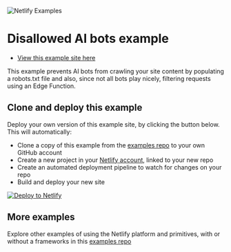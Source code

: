 <!-- TODO: UPDATE LINKS -->
[View this example site here]:https://example-disallow-ai-bots.netlify.app/
[This example site is accompanied by a guide in the Netlify developer hub]:https://developers.netlify.com/guides/blocking-ai-bots-and-controlling-crawlers/
[Deploy to Netlify]:https://app.netlify.com/start/deploy?repository=https://github.com/netlify/examples/&create_from_path=examples/ai-bot-control&utm_campaign=dx-examples


![Netlify Examples](https://github.com/netlify/examples/assets/5865/4145aa2f-b915-404f-af02-deacee24f7bf)

# Disallowed AI bots example

- [View this example site here]

This example prevents AI bots from crawling your site content by populating a robots.txt file and also, since not all bots play nicely, filtering requests using an Edge Function.

## Clone and deploy this example

Deploy your own version of this example site, by clicking the button below. This will automatically:

- Clone a copy of this example from the [examples repo](https://github.com/netlify/examples) to your own GitHub account
- Create a new project in your [Netlify account](https://app.netlify.com/?utm_medium=social&utm_source=github&utm_campaign=devex-ph&utm_content=devex-examples), linked to your new repo
- Create an automated deployment pipeline to watch for changes on your repo
- Build and deploy your new site

[![Deploy to Netlify](https://www.netlify.com/img/deploy/button.svg)][Deploy to Netlify]


## More examples

Explore other examples of using the Netlify platform and primitives, with or without a frameworks in this [examples repo](https://github.com/netlify/examples)

